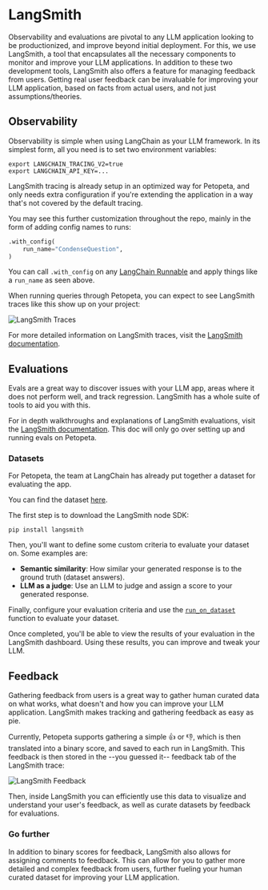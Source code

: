 # LangSmith

Observability and evaluations are pivotal to any LLM application looking to be productionized, and improve beyond initial deployment.
For this, we use LangSmith, a tool that encapsulates all the necessary components to monitor and improve your LLM applications.
In addition to these two development tools, LangSmith also offers a feature for managing feedback from users.
Getting real user feedback can be invaluable for improving your LLM application, based on facts from actual users, and not just assumptions/theories.

## Observability

Observability is simple when using LangChain as your LLM framework. In its simplest form, all you need is to set two environment variables:

```shell
export LANGCHAIN_TRACING_V2=true
export LANGCHAIN_API_KEY=...
```

LangSmith tracing is already setup in an optimized way for Petopeta, and only needs extra configuration if you're extending the application in a way that's not covered by the default tracing.

You may see this further customization throughout the repo, mainly in the form of adding config names to runs:

```python
.with_config(
    run_name="CondenseQuestion",
)
```

You can call `.with_config` on any [LangChain Runnable](https://python.langchain.com/docs/expression_language/) and apply things like a `run_name` as seen above.

When running queries through Petopeta, you can expect to see LangSmith traces like this show up on your project:

![LangSmith Traces](./assets/images/langsmith_trace.png)

For more detailed information on LangSmith traces, visit the [LangSmith documentation](https://docs.smith.langchain.com/tracing/).

## Evaluations

Evals are a great way to discover issues with your LLM app, areas where it does not perform well, and track regression. LangSmith has a whole suite of tools to aid you with this.

For in depth walkthroughs and explanations of LangSmith evaluations, visit the [LangSmith documentation](https://docs.smith.langchain.com/evaluation). This doc will only go over setting up and running evals on Petopeta.

### Datasets

For Petopeta, the team at LangChain has already put together a dataset for evaluating the app.

You can find the dataset [here](https://smith.langchain.com/public/452ccafc-18e1-4314-885b-edd735f17b9d/d).

The first step is to download the LangSmith node SDK:

```shell
pip install langsmith
```

Then, you'll want to define some custom criteria to evaluate your dataset on. Some examples are:

- **Semantic similarity**: How similar your generated response is to the ground truth (dataset answers).
- **LLM as a judge**: Use an LLM to judge and assign a score to your generated response.

Finally, configure your evaluation criteria and use the [`run_on_dataset`](https://api.python.langchain.com/en/latest/smith/langchain.smith.evaluation.runner_utils.run_on_dataset.html#langchain.smith.evaluation.runner_utils.run_on_dataset) function to evaluate your dataset.

Once completed, you'll be able to view the results of your evaluation in the LangSmith dashboard. Using these results, you can improve and tweak your LLM.

## Feedback

Gathering feedback from users is a great way to gather human curated data on what works, what doesn't and how you can improve your LLM application. LangSmith makes tracking and gathering feedback as easy as pie.

Currently, Petopeta supports gathering a simple 👍 or 👎, which is then translated into a binary score, and saved to each run in LangSmith. This feedback is then stored in the --you guessed it-- feedback tab of the LangSmith trace:

![LangSmith Feedback](./assets/images/langsmith_feedback.png)

Then, inside LangSmith you can efficiently use this data to visualize and understand your user's feedback, as well as curate datasets by feedback for evaluations.

### Go further

In addition to binary scores for feedback, LangSmith also allows for assigning comments to feedback. This can allow for you to gather more detailed and complex feedback from users, further fueling your human curated dataset for improving your LLM application.
